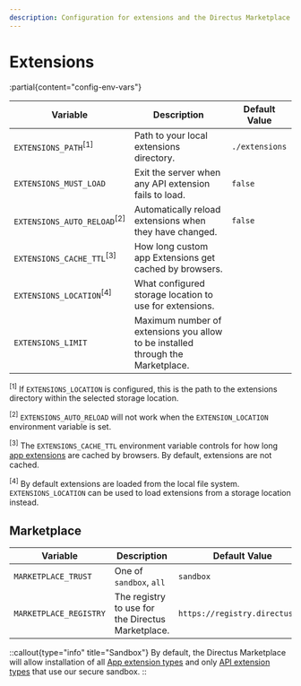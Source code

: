```yaml
---
description: Configuration for extensions and the Directus Marketplace.
---
```


# Extensions

:partial{content="config-env-vars"}

| Variable                               | Description                                                                     | Default Value  |
| -------------------------------------- | ------------------------------------------------------------------------------- | -------------- |
| `EXTENSIONS_PATH`<sup>[1]</sup>        | Path to your local extensions directory.                                        | `./extensions` |
| `EXTENSIONS_MUST_LOAD`                 | Exit the server when any API extension fails to load.                           | `false`        |
| `EXTENSIONS_AUTO_RELOAD`<sup>[2]</sup> | Automatically reload extensions when they have changed.                         | `false`        |
| `EXTENSIONS_CACHE_TTL`<sup>[3]</sup>   | How long custom app Extensions get cached by browsers.                          |                |
| `EXTENSIONS_LOCATION`<sup>[4]</sup>    | What configured storage location to use for extensions.                         |                |
| `EXTENSIONS_LIMIT`                     | Maximum number of extensions you allow to be installed through the Marketplace. |                |

<sup>[1]</sup> If `EXTENSIONS_LOCATION` is configured, this is the path to the extensions directory within the selected
storage location.

<sup>[2]</sup> `EXTENSIONS_AUTO_RELOAD` will not work when the `EXTENSION_LOCATION` environment variable is set.

<sup>[3]</sup> The `EXTENSIONS_CACHE_TTL` environment variable controls for how long [app extensions](/extensions/app-extensions) are cached by browsers. By default, extensions are not cached. 

<sup>[4]</sup> By default extensions are loaded from the local file system. `EXTENSIONS_LOCATION` can be used to load extensions from a storage location instead.

## Marketplace

| Variable               | Description                                       | Default Value                  |
| ---------------------- | ------------------------------------------------- | ------------------------------ |
| `MARKETPLACE_TRUST`    | One of `sandbox`, `all`                           | `sandbox`                      |
| `MARKETPLACE_REGISTRY` | The registry to use for the Directus Marketplace. | `https://registry.directus.io` |

::callout{type="info" title="Sandbox"}
By default, the Directus Marketplace will allow installation of all [App extension types](/extensions/app-extensions) and only [API extension types](/extensions/api-extensions) that use our secure sandbox.
::
